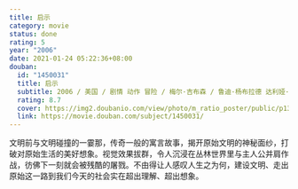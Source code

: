 ```yaml
---
title: 启示
category: movie
status: done
rating: 5
year: "2006"
date: 2021-01-24 05:22:36+08:00
douban:
  id: "1450031"
  title: 启示
  subtitle: 2006 / 美国 / 剧情 动作 冒险 / 梅尔·吉布森 / 鲁迪·杨布拉德 达利娅·埃尔南德斯
  rating: 8.7
  cover: https://img2.doubanio.com/view/photo/m_ratio_poster/public/p1374588202.jpg
  link: https://movie.douban.com/subject/1450031/
---
```


文明前与文明碰撞的一霎那，传奇一般的寓言故事，揭开原始文明的神秘面纱，打破对原始生活的美好想象。视觉效果拔群，令人沉浸在丛林世界里与主人公并肩作战，彷佛下一刻就会被残酷的屠戮。不由得让人感叹人生之为何，建设文明、走出原始这一路到我们今天的社会实在超出理解、超出想象。
